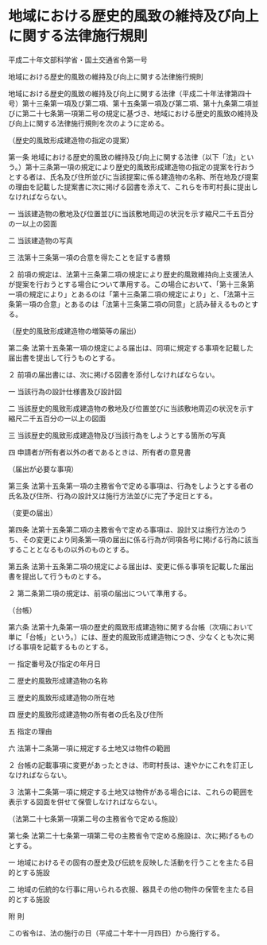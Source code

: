 # 地域における歴史的風致の維持及び向上に関する法律施行規則

平成二十年文部科学省・国土交通省令第一号

地域における歴史的風致の維持及び向上に関する法律施行規則

地域における歴史的風致の維持及び向上に関する法律（平成二十年法律第四十号）第十三条第一項及び第二項、第十五条第一項及び第二項、第十九条第二項並びに第二十七条第一項第二号の規定に基づき、地域における歴史的風致の維持及び向上に関する法律施行規則を次のように定める。

（歴史的風致形成建造物の指定の提案）

第一条 地域における歴史的風致の維持及び向上に関する法律（以下「法」という。）第十三条第一項の規定により歴史的風致形成建造物の指定の提案を行おうとする者は、氏名及び住所並びに当該提案に係る建造物の名称、所在地及び提案の理由を記載した提案書に次に掲げる図書を添えて、これらを市町村長に提出しなければならない。

一 当該建造物の敷地及び位置並びに当該敷地周辺の状況を示す縮尺二千五百分の一以上の図面

二 当該建造物の写真

三 法第十三条第一項の合意を得たことを証する書類

２ 前項の規定は、法第十三条第二項の規定により歴史的風致維持向上支援法人が提案を行おうとする場合について準用する。この場合において、「第十三条第一項の規定により」とあるのは「第十三条第二項の規定により」と、「法第十三条第一項の合意」とあるのは「法第十三条第二項の同意」と読み替えるものとする。

（歴史的風致形成建造物の増築等の届出）

第二条 法第十五条第一項の規定による届出は、同項に規定する事項を記載した届出書を提出して行うものとする。

２ 前項の届出書には、次に掲げる図書を添付しなければならない。

一 当該行為の設計仕様書及び設計図

二 当該歴史的風致形成建造物の敷地及び位置並びに当該敷地周辺の状況を示す縮尺二千五百分の一以上の図面

三 当該歴史的風致形成建造物及び当該行為をしようとする箇所の写真

四 申請者が所有者以外の者であるときは、所有者の意見書

（届出が必要な事項）

第三条 法第十五条第一項の主務省令で定める事項は、行為をしようとする者の氏名及び住所、行為の設計又は施行方法並びに完了予定日とする。

（変更の届出）

第四条 法第十五条第二項の主務省令で定める事項は、設計又は施行方法のうち、その変更により同条第一項の届出に係る行為が同項各号に掲げる行為に該当することとなるもの以外のものとする。

第五条 法第十五条第二項の規定による届出は、変更に係る事項を記載した届出書を提出して行うものとする。

２ 第二条第二項の規定は、前項の届出について準用する。

（台帳）

第六条 法第十九条第一項の歴史的風致形成建造物に関する台帳（次項において単に「台帳」という。）には、歴史的風致形成建造物につき、少なくとも次に掲げる事項を記載するものとする。

一 指定番号及び指定の年月日

二 歴史的風致形成建造物の名称

三 歴史的風致形成建造物の所在地

四 歴史的風致形成建造物の所有者の氏名及び住所

五 指定の理由

六 法第十二条第一項に規定する土地又は物件の範囲

２ 台帳の記載事項に変更があったときは、市町村長は、速やかにこれを訂正しなければならない。

３ 法第十二条第一項に規定する土地又は物件がある場合には、これらの範囲を表示する図面を併せて保管しなければならない。

（法第二十七条第一項第二号の主務省令で定める施設）

第七条 法第二十七条第一項第二号の主務省令で定める施設は、次に掲げるものとする。

一 地域におけるその固有の歴史及び伝統を反映した活動を行うことを主たる目的とする施設

二 地域の伝統的な行事に用いられる衣服、器具その他の物件の保管を主たる目的とする施設

附 則

この省令は、法の施行の日（平成二十年十一月四日）から施行する。
